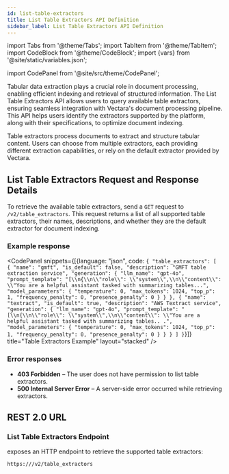 ```yaml
---
id: list-table-extractors
title: List Table Extractors API Definition
sidebar_label: List Table Extractors API Definition
---
```


import Tabs from '@theme/Tabs';
import TabItem from '@theme/TabItem';
import CodeBlock from '@theme/CodeBlock';
import {vars} from '@site/static/variables.json';

import CodePanel from '@site/src/theme/CodePanel';


Tabular data extraction plays a crucial role in document processing, enabling 
efficient indexing and retrieval of structured information. The List Table 
Extractors API allows users to query available table extractors, ensuring 
seamless integration with Vectara's document processing pipeline. This API 
helps users identify the extractors supported by the platform, along with 
their specifications, to optimize document indexing.

Table extractors process documents to extract and structure tabular content. 
Users can choose from multiple extractors, each providing different extraction 
capabilities, or rely on the default extractor provided by Vectara.


## List Table Extractors Request and Response Details

To retrieve the available table extractors, send a `GET` request to 
`/v2/table_extractors`. This request returns a list of all supported table 
extractors, their names, descriptions, and whether they are the default 
extractor for document indexing.

### Example response

<CodePanel snippets={[{language: "json", code: `{
  "table_extractors": [
    {
      "name": "gmft",
      "is_default": false,
      "description": "GMFT table extraction service",
      "generation": {
        "llm_name": "gpt-4o",
        "prompt_template": "[\\n{\\n\\"role\\": \\"system\\",\\n\\"content\\": \\"You are a helpful assistant tasked with summarizing tables...",
        "model_parameters": {
          "temperature": 0,
          "max_tokens": 1024,
          "top_p": 1,
          "frequency_penalty": 0,
          "presence_penalty": 0
        }
      }
    },
    {
      "name": "textract",
      "is_default": true,
      "description": "AWS Textract service",
      "generation": {
        "llm_name": "gpt-4o",
        "prompt_template": "[\\n{\\n\\"role\\": \\"system\\",\\n\\"content\\": \\"You are a helpful assistant tasked with summarizing tables.. .",
        "model_parameters": {
          "temperature": 0,
          "max_tokens": 1024,
          "top_p": 1,
          "frequency_penalty": 0,
          "presence_penalty": 0
        }
      }
    }
   ]
}`}]} title="Table Extractors Example" layout="stacked" />

### Error responses

* **403 Forbidden** – The user does not have permission to list table extractors.
* **500 Internal Server Error** – A server-side error occurred while retrieving extractors.

## REST 2.0 URL

### List Table Extractors Endpoint

<Config v="names.product"/> exposes an HTTP endpoint to retrieve the supported table extractors:

<code>https://<Config v="domains.rest.indexing"/>/v2/table_extractors</code>